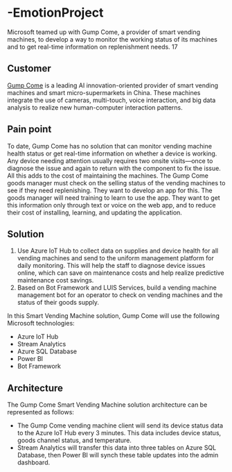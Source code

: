 # <YouChang>-EmotionProject

Microsoft teamed up with Gump Come, a provider of smart vending machines, to develop a way to monitor the working status of its machines and to get real-time information on replenishment needs. 
17
## Customer ##
[Gump Come](http://www.gumpcome.com/) is a leading AI innovation-oriented provider of smart vending machines and smart micro-supermarkets in China. These machines integrate the use of cameras, multi-touch, voice interaction, and big data analysis to realize new human-computer interaction patterns. 
 
## Pain point ##
To date, Gump Come has no solution that can monitor vending machine health status or get real-time information on whether a device is working. Any device needing attention usually requires two onsite visits—once to diagnose the issue and again to return with the component to fix the issue. All this adds to the cost of maintaining the machines.
The Gump Come goods manager must check on the selling status of the vending machines to see if they need replenishing. They want to develop an app for this. The goods manager will need training to learn to use the app. They want to get this information only through text or voice on the web app, and to reduce their cost of installing, learning, and updating the application. 
## Solution ##
1. Use Azure IoT Hub to collect data on supplies and device health for all vending machines and send to the uniform management platform for daily monitoring. This will help the staff to diagnose device issues online, which can save on maintenance costs and help realize predictive maintenance cost savings.
2. Based on Bot Framework and LUIS Services, build a vending machine management bot for an operator to check on vending machines and the status of their goods supply.

In this Smart Vending Machine solution, Gump Come will use the following Microsoft technologies: 
- Azure IoT Hub
- Stream Analytics
- Azure SQL Database
- Power BI
- Bot Framework

## Architecture ##
The Gump Come Smart Vending Machine solution architecture can be represented as follows:
- The Gump Come vending machine client will send its device status data to the Azure IoT Hub every 3 minutes. This data includes device status, goods channel status, and temperature. 
- Stream Analytics will transfer this data into three tables on Azure SQL Database, then Power BI will synch these table updates into the admin dashboard. 
